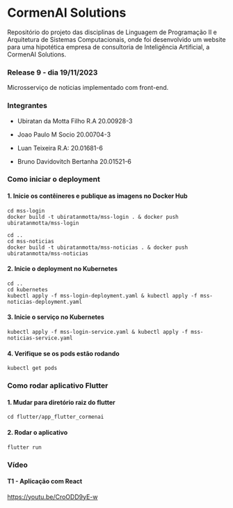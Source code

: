 # CormenAI Solutions

Repositório do projeto das disciplinas de Linguagem de Programação II e Arquitetura de Sistemas Computacionais, onde foi desenvolvido um website para uma hipotética empresa de consultoria de Inteligência Artificial, a CormenAI Solutions.

### Release 9 - dia 19/11/2023

Microsserviço de noticias implementado com front-end.

### Integrantes

- Ubiratan da Motta Filho R.A 20.00928-3

- Joao Paulo M Socio 20.00704-3

- Luan Teixeira R.A: 20.01681-6

- Bruno Davidovitch Bertanha 20.01521-6



### Como iniciar o deployment

#### 1. Inicie os contêineres e publique as imagens no Docker Hub
```
cd mss-login
docker build -t ubiratanmotta/mss-login . & docker push ubiratanmotta/mss-login

cd ..
cd mss-noticias
docker build -t ubiratanmotta/mss-noticias . & docker push ubiratanmotta/mss-noticias
```

#### 2. Inicie o deployment no Kubernetes
```
cd ..
cd kubernetes
kubectl apply -f mss-login-deployment.yaml & kubectl apply -f mss-noticias-deployment.yaml
```

#### 3. Inicie o serviço no Kubernetes
```
kubectl apply -f mss-login-service.yaml & kubectl apply -f mss-noticias-service.yaml
```

#### 4. Verifique se os pods estão rodando
```
kubectl get pods
```

### Como rodar aplicativo Flutter

#### 1. Mudar para diretório raiz do flutter

```
cd flutter/app_flutter_cormenai
```
#### 2. Rodar o aplicativo

```
flutter run
```

### Vídeo
#### T1 - Aplicação com React
https://youtu.be/CroODD9yE-w
